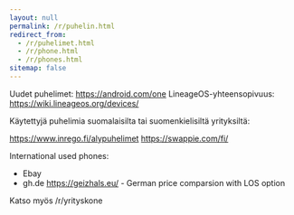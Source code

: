 ```yaml
---
layout: null
permalink: /r/puhelin.html
redirect_from:
  - /r/puhelimet.html
  - /r/phone.html
  - /r/phones.html
sitemap: false
---
```


Uudet puhelimet: https://android.com/one
LineageOS-yhteensopivuus: https://wiki.lineageos.org/devices/

Käytettyjä puhelimia suomalaisilta tai suomenkielisiltä yrityksiltä:

https://www.inrego.fi/alypuhelimet
https://swappie.com/fi/

International used phones:

* Ebay
* gh.de https://geizhals.eu/ - German price comparsion with LOS option

Katso myös /r/yrityskone
